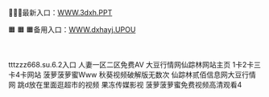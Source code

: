 <p>
	🦡🦡🦡最新入口：<a href="http://www.baidu.com/link?url=6MA2SWnO3Raqke39an_0PUxosM6ZrUGzi1BN9tNnlPW&wd">WWW.3dxh.PPT</a> 
	<p>
		🟧
🟧
🟧备用入口：<a href="http://www.baidu.com/link?url=6MA2SWnO3Raqke39an_0PUxosM6ZrUGzi1BN9tNnlPW&wd">WWW.dxhayj.UPOU</a> 
	</p>
	<p>
		<br />
	</p>
	<p>
		tttzzz668.su.6.2入口
人妻一区二区免费AV
大豆行情网仙踪林网站主页
1卡2卡三卡4卡网站
菠萝菠萝蜜Www
秋葵视频破解版无数次
仙踪林贰佰信息网大豆行情网
跳d放在里面逛超市的视频
果冻传媒影视
菠萝菠萝蜜免费视频高清观看4
	</p>

